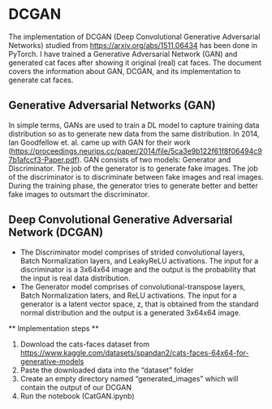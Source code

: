 # DCGAN

The implementation of DCGAN (Deep Convolutional Generative Adversarial Networks) studied from https://arxiv.org/abs/1511.06434 has been done in PyTorch. I have trained a Generative Adversarial Network (GAN) and generated cat faces after showing it original (real) cat faces. The document covers the information about GAN, DCGAN, and its implementation to generate cat faces.

## Generative Adversarial Networks (GAN)

In simple terms, GANs are used to train a DL model to capture training data distribution so as to generate new data from the same distribution. In 2014, Ian Goodfellow et. al. came up with GAN for their work (https://proceedings.neurips.cc/paper/2014/file/5ca3e9b122f61f8f06494c97b1afccf3-Paper.pdf). GAN consists of two models: Generator and Discriminator. The job of the generator is to generate fake images. The job of the discriminator is to discriminate between fake images and real images. During the training phase, the generator tries to generate better and better fake images to outsmart the discriminator.

## Deep Convolutional Generative Adversarial Network (DCGAN)

* The Discriminator model comprises of strided convolutional layers, Batch Normalization layers, and LeakyReLU activations. The input for a discriminator is a 3x64x64 image and the output is the probability that the input is real data distribution.
* The Generator model comprises of convolutional-transpose layers, Batch Normalization laters, and ReLU activations. The input for a generator is a latent vector space, z, that is obtained from the standard normal distribution and the output is a generated 3x64x64 image.


** Implementation steps **
1. Download the cats-faces dataset from https://www.kaggle.com/datasets/spandan2/cats-faces-64x64-for-generative-models
2. Paste the downloaded data into the “dataset” folder
3. Create an empty directory named “generated_images” which will contain the output of our DCGAN
4. Run the notebook (CatGAN.ipynb)
